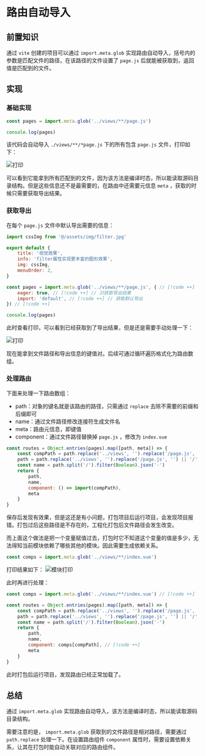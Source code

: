 # 路由自动导入

## 前置知识

通过 `vite` 创建的项目可以通过 `import.meta.glob` 实现路由自动导入，括号内的参数是匹配文件的路径，在该路径的文件设置了 `page.js` 后就能被获取到，返回值是匹配到的文件。

## 实现

### 基础实现

```js
const pages = import.meta.glob('../views/**/page.js')

console.log(pages)
```

该代码会自动导入 `./views/**/*page.js` 下的所有包含 `page.js` 文件，打印如下：

![打印](https://pic.imgdb.cn/item/662529260ea9cb1403e4c62f.png)

可以看到它能拿到所有匹配到的文件，因为该方法是编译时态，所以能读取源码目录结构。但是这些信息还不是最需要的，在路由中还需要元信息 `meta` ，获取的时候只需要获取导出结果。

### 获取导出

在每个 `page.js` 文件中默认导出需要的信息：
```js
import cssImg from '@/assets/img/filter.jpg'

export default {
    title: '视觉效果',
    info: 'filter属性实现更丰富的图形效果',
    img: cssImg,
    menuOrder: 2,
}
```

```js
const pages = import.meta.glob('../views/**/page.js', { // [!code ++]
    eager: true, // [!code ++] // 只获取导出结果
    import: 'default', // [!code ++] // 获取默认导出
}) // [!code ++]

console.log(pages)
```
此时查看打印，可以看到已经获取到了导出结果，但是还是需要手动处理一下：

![打印](https://pic.imgdb.cn/item/66252b160ea9cb1403eaf1e7.png)

现在能拿到文件路径和导出信息的键值对。后续可通过循环遍历格式化为路由数组。

### 处理路由
下面来处理一下路由数组：
- path：对象的键名就是该路由的路径，只需通过 `replace` 去除不需要的前缀和后缀即可
- name：通过文件路径修改连接符生成文件名
- meta：路由元信息，即键值
- component：通过文件路径替换掉 `page.js` ，修改为 `index.vue` 
```js
const routes = Object.entries(pages).map([path, meta]) => {
    const compPath = path.replace('../views', '').replace('/page.js', 'index.vue')
    path = path.replace('../views', '').replace('/page.js', '') || '/'
    const name = path.split('/').filter(Boolean).json('-')
    return {
        path,
        name,
        component: () => import(compPath),
        meta
    }
}
```

保存后发现有效果，但是这还是有小问题，打包项目后运行项目，会发现项目报错。打包过后这些路径是不存在的，工程化打包后文件路径会发生改变。

而上面这个做法是把一个变量赋值过去，打包时它不知道这个变量的值是多少，无法得知当前模块依赖了哪些其他的模块。因此需要生成依赖关系。

```js
const comps = import.meta.glob('../views/**/index.vue')
```
打印结果如下：
![模块打印](https://pic.imgdb.cn/item/66252e700ea9cb1403f28df3.png)

此时再进行处理：

```js
const comps = import.meta.glob('../views/**/index.vue') // [!code ++]

const routes = Object.entries(pages).map([path, meta]) => {
    const compPath = path.replace('../views', '').replace('/page.js', 'index.vue')
    path = path.replace('../views', '').replace('/page.js', '') || '/'
    const name = path.split('/').filter(Boolean).json('-')
    return {
        path,
        name,
        component: comps[compPath], // [!code ++]
        meta
    }
}
```

此时打包后运行项目，发现路由已经正常加载了。

## 总结

通过 `import.meta.glob` 实现路由自动导入，该方法是编译时态，所以能读取源码目录结构。

需要注意的是， `import.meta.glob` 获取到的文件路径是相对路径，需要通过 `path.replace` 处理一下。在设置路由组件 `component` 属性时，需要设置依赖关系，让其在打包时能自动关联对应的路由组件。